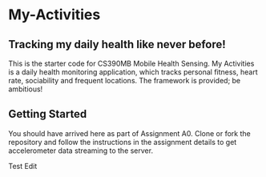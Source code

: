 # My-Activities

## Tracking my daily health like never before!

This is the starter code for CS390MB Mobile Health Sensing. My Activities is a daily health monitoring application, which tracks personal fitness, heart rate, sociability and frequent locations. The framework is provided; be ambitious!

## Getting Started

You should have arrived here as part of Assignment A0. Clone or fork the repository and follow the instructions in the assignment details to get accelerometer data streaming to the server.

Test Edit